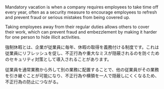 
Mandatory vacation is when a company requires employees to take time off every year, often as a security measure to encourage employees to refresh and prevent fraud or serious mistakes from being covered up.

Taking employees away from their regular duties allows others to cover their work, which can prevent fraud and embezzlement by making it harder for one person to hide illicit activities. 


強制休暇とは、企業が従業員に毎年、休暇の取得を義務付ける制度です。これは従業員にリフレッシュを促し、不正行為や重大なミスが隠蔽されるのを防ぐためのセキュリティ対策として導入されることがあります。﻿

従業員を通常業務から外して別の業務に配置することで、他の従業員がその業務を引き継ぐことが可能になり、不正行為や横領を一人で隠蔽しにくくなるため、不正行為の防止につながる。

